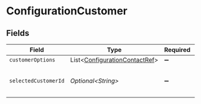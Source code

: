 # ConfigurationCustomer


## Fields

| Field                                                                                | Type                                                                                 | Required                                                                             | Description                                                                          |
| ------------------------------------------------------------------------------------ | ------------------------------------------------------------------------------------ | ------------------------------------------------------------------------------------ | ------------------------------------------------------------------------------------ |
| `customerOptions`                                                                    | List\<[ConfigurationContactRef](../../models/components/ConfigurationContactRef.md)> | :heavy_minus_sign:                                                                   | N/A                                                                                  |
| `selectedCustomerId`                                                                 | *Optional\<String>*                                                                  | :heavy_minus_sign:                                                                   | Unique identifier for the customer.                                                  |
